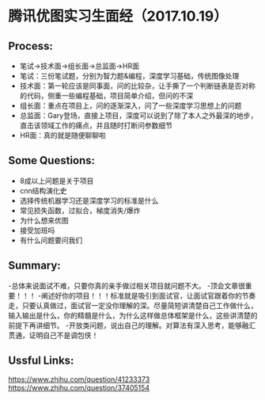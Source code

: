 # 腾讯优图实习生面经（2017.10.19）

## Process:
- 笔试→技术面→组长面→总监面→HR面 
- 笔试：三份笔试题，分别为智力题&编程，深度学习基础，传统图像处理
- 技术面：第一轮应该是同事面，问的比较杂，让手撕了一个判断链表是否对称的代码，侧重一些编程基础，项目简单介绍，但问的不深
- 组长面：重点在项目上，问的逐渐深入，问了一些深度学习思想上的问题
- 总监面：Gary登场，直接上项目，深度可以说到了除了本人之外最深的地步，直击该领域工作的痛点，并且随时打断问参数细节
- HR面：真的就是随便聊聊啦

## Some Questions:
- 8成以上问题是关于项目
- cnn结构演化史
- 选择传统机器学习还是深度学习的标准是什么
- 常见损失函数，过拟合，梯度消失/爆炸
- 为什么想来优图
- 接受加班吗
- 有什么问题要问我们

## Summary:
-总体来说面试不难，只要你真的亲手做过相关项目就问题不大。
-顶会文章很重要！！！
-阐述好你的项目！！！标准就是吸引到面试官，让面试官跟着你的节奏走，只要认真做过，面试官一定没你理解的深。尽量简短讲清楚自己工作做什么，输入输出是什么，你的精髓是什么，为什么这样做总体框架是什么，这些讲清楚的前提下再讲细节。
-开放类问题，说出自己的理解。对算法有深入思考，能够融汇贯通，证明自己不是调包侠！

## Ussful Links:
https://www.zhihu.com/question/41233373
https://www.zhihu.com/question/37405154
